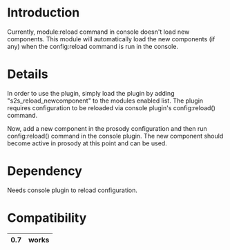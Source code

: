 # Introduction #

Currently, module:reload command in console doesn't load new components. This module will automatically load the new components (if any) when the config:reload command is run in the console.


# Details #

In order to use the plugin, simply load the plugin by adding "s2s\_reload\_newcomponent" to the modules enabled list. The plugin requires configuration to be reloaded via console plugin's config:reload() command.

Now, add a new component in the prosody configuration and then run config:reload() command in the console plugin. The new component should become active in prosody at this point and can be used.

# Dependency #

Needs console plugin to reload configuration.

# Compatibility #

| 0.7 | works |
|:----|:------|